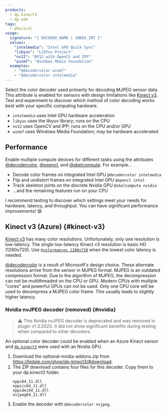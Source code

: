 ```yaml
---
products:
  - dp.kinect3
  - dp.oak
tags:
  - physical
usage:
  signature: "{ DECODER_NAME | INDEX_INT }"
  values:
    "intelmedia": "Intel GPU Quick Sync"
    "libyuv": "LibYuv Project"
    "nv12": "NV12 with OpenCV and IPP"
    "winmf": "Windows Media Foundation"
  examples:
    - "@decodercolor winmf"
    - "@decodercolor intelmedia"
---
```


Select the color decoder used primarily for decoding MJPEG sensor data.
This attribute is enabled for sensors with design limitations like
[Kinect v3](#kinect-v3). Test and experiment to discover which method of
color decoding works best with your specific computing hardware.

* `intelmedia` uses Intel GPU hardware acceleration
* `libyuv` uses the libyuv library; runs on the CPU
* `nv12` uses OpenCV and IPP; runs on the CPU and/or GPU
* `winmf` uses Windows Media Foundation; may be hardware accelerated

## Performance

Enable multiple compute devices for different tasks using the
attributes [@decodercolor](decodercolor.md), [@opencl](opencl.md), and [@skelcompute](skelcompute.md).
For example...

* Decode color frames on integrated Intel GPU `@decodercolor intelmedia`
* Flip and undistort frames on integrated Intel GPU `@opencl intel`
* Track skeleton joints on the discrete Nvidia GPU `@skelcompute nvidia`
* ...and the remaining features run on your CPU

I recommend testing to discover which settings meet your needs for hardware,
latency, and throughput. You can have significant performance improvements! :smile:

## Kinect v3 (Azure) {#kinect-v3}

[Kinect v3](../../_hardware/sensors/kinect-v3.md) has many color resolutions.
Unfortunately, only one resolution is low-latency. The single low-latency Kinect v3
resolution is basic HD (1280x720). Use [`@colormapres 1280x720`](colormapres.md)
when the lowest color latency is needed.

[@decodercolor](decodercolor.md) is a result of Microsoft's design choice.
These alternate resolutions arrive from the sensor in MJPEG format. MJPEG is
an outdated compression format. Due to the algorithm of MJPEG, the decompression
can not be multithreaded on the CPU or GPU. Modern CPUs with multiple "cores"
and powerful GPUs can not be used. Only one CPU core will be used to decompress
a MJPEG color frame. This usually leads to slightly higher latency.

### Nvidia nvJPEG decoder (removed) {#nvidia}

> :warning: This Nvidia nvJPEG decoder is deprecated and was removed in plugin v1.3.2023.
> It did not show significant benefits during testing when compared to other decoders.

An optional color decoder could be enabled when an Azure Kinect sensor
and [`dp.kinect3`](../dp.kinect3.md) were used with an Nvidia GPU.

1. Download the optional-nvidia-addons.zip from <https://hidale.com/shop/dp-kinect3/#download>.
2. The ZIP download contains four files for this decoder. Copy them to your dp.kinect3 folder.  
   ```
   nppc64_11.dll
   nppicc64_11.dll
   nppidei64_11.dll
   nvjpeg64_11.dll
   ```
3. Enable the decoder with `@decodercolor nvjpeg`.
